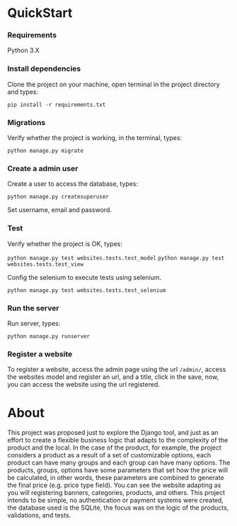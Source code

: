 # QuickStart

### Requirements
Python 3.X

### Install dependencies
Clone the project on your machine, open terminal in the project directory and types:

```pip install -r requirements.txt```

### Migrations
Verify whether the project is working, in the terminal, types:

```python manage.py migrate```

### Create a admin user
Create a user to access the database, types:

```python manage.py createsuperuser```

Set username, email and password.

### Test
Verify whether the project is OK, types:

```python manage.py test websites.tests.test_model```
```python manage.py test websites.tests.test_view```

Config the selenium to execute tests using selenium.

```python manage.py test websites.tests.test_selenium```

### Run the server
Run server, types:

```python manage.py runserver```

### Register a website
To register a website, access the admin page using the url ```/admin/```, access the websites model and register an 
url, and a title, click in the save, now, you can access the website using the url registered.

# About
This project was proposed just to explore the Django tool, and just as an effort to create a flexible business logic that adapts to the complexity of the product and the local.
In the case of the product, for example, the project considers a product as a result of a set of customizable options, each product can have many groups and each group can have many options.
The products, groups, options have some parameters that set how the price will be calculated, in other words, these parameters are combined to generate the final price (e.g. price type field).
You can see the website adapting as you will registering banners, categories, products, and others.
This project intends to be simple, no authentication or payment systems were created, the database used is the SQLite, the focus was on the logic of the products, validations, and tests.
